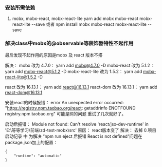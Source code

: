 
### 安装所需依赖
1. mobx, mobx-react, mobx-react-lite
yarn add mobx mobx-react mobx-react-lite --save 或者 npm install mobx mobx-react mobx-react-lite --save


### 解决class中mobx的@observable等装饰器特性不起作用
最后发现不起作用的原因是mobx 及 react 版本不搭

解决：
mobx 改为 4.7.0：   yarn add mobx@4.7.0 -D
mobx-react 改为 5.1.2：   yarn add mobx-react@5.1.2 -D
mobx-react-lite 改为 1.5.2：   yarn add mobx-react-lite@1.5.2 -D

react 改为 16.13.1：    yarn add react@16.13.1
react-dom 改为 16.13.1：    yarn add react-dom@16.13.1

安装react的时候报错：
error An unexpected error occurred: "https://registry.npm.taobao.org/react: getaddrinfo ENOTFOUND registry.npm.taobao.org"
可能是网的问题 重试了几次就好了。

启动后报错：
Module not found: Can't resolve 'react/jsx-dev-runtime' in 'E:\等等学习\前端\zd-test-mobx\src'
原因：
react版本变了
解决：
去掉 0.项目启动记录 中 为解决 “npm run eject 后报错 React is not defined”问题在package.json加上的配置：
```
{
    "runtime": "automatic"
}
 ```